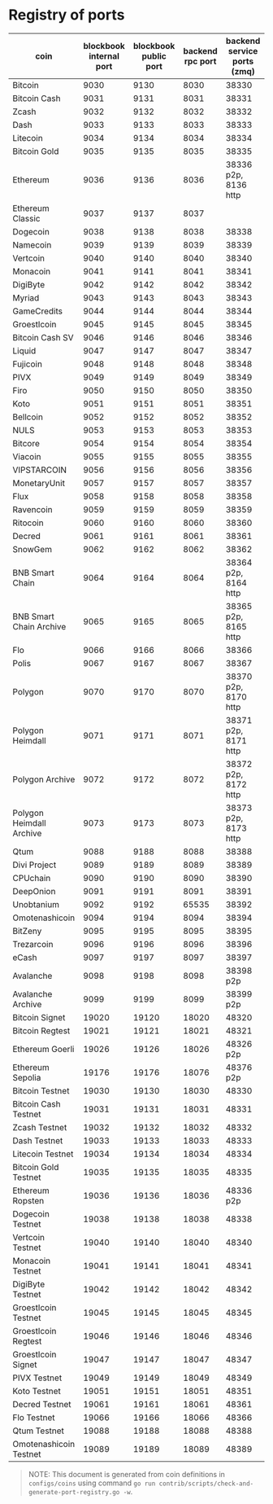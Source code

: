 # Registry of ports

| coin                     | blockbook internal port | blockbook public port | backend rpc port | backend service ports (zmq) |
| ------------------------ | ----------------------- | --------------------- | ---------------- | --------------------------- |
| Bitcoin                  | 9030                    | 9130                  | 8030             | 38330                       |
| Bitcoin Cash             | 9031                    | 9131                  | 8031             | 38331                       |
| Zcash                    | 9032                    | 9132                  | 8032             | 38332                       |
| Dash                     | 9033                    | 9133                  | 8033             | 38333                       |
| Litecoin                 | 9034                    | 9134                  | 8034             | 38334                       |
| Bitcoin Gold             | 9035                    | 9135                  | 8035             | 38335                       |
| Ethereum                 | 9036                    | 9136                  | 8036             | 38336 p2p, 8136 http        |
| Ethereum Classic         | 9037                    | 9137                  | 8037             |                             |
| Dogecoin                 | 9038                    | 9138                  | 8038             | 38338                       |
| Namecoin                 | 9039                    | 9139                  | 8039             | 38339                       |
| Vertcoin                 | 9040                    | 9140                  | 8040             | 38340                       |
| Monacoin                 | 9041                    | 9141                  | 8041             | 38341                       |
| DigiByte                 | 9042                    | 9142                  | 8042             | 38342                       |
| Myriad                   | 9043                    | 9143                  | 8043             | 38343                       |
| GameCredits              | 9044                    | 9144                  | 8044             | 38344                       |
| Groestlcoin              | 9045                    | 9145                  | 8045             | 38345                       |
| Bitcoin Cash SV          | 9046                    | 9146                  | 8046             | 38346                       |
| Liquid                   | 9047                    | 9147                  | 8047             | 38347                       |
| Fujicoin                 | 9048                    | 9148                  | 8048             | 38348                       |
| PIVX                     | 9049                    | 9149                  | 8049             | 38349                       |
| Firo                     | 9050                    | 9150                  | 8050             | 38350                       |
| Koto                     | 9051                    | 9151                  | 8051             | 38351                       |
| Bellcoin                 | 9052                    | 9152                  | 8052             | 38352                       |
| NULS                     | 9053                    | 9153                  | 8053             | 38353                       |
| Bitcore                  | 9054                    | 9154                  | 8054             | 38354                       |
| Viacoin                  | 9055                    | 9155                  | 8055             | 38355                       |
| VIPSTARCOIN              | 9056                    | 9156                  | 8056             | 38356                       |
| MonetaryUnit             | 9057                    | 9157                  | 8057             | 38357                       |
| Flux                     | 9058                    | 9158                  | 8058             | 38358                       |
| Ravencoin                | 9059                    | 9159                  | 8059             | 38359                       |
| Ritocoin                 | 9060                    | 9160                  | 8060             | 38360                       |
| Decred                   | 9061                    | 9161                  | 8061             | 38361                       |
| SnowGem                  | 9062                    | 9162                  | 8062             | 38362                       |
| BNB Smart Chain          | 9064                    | 9164                  | 8064             | 38364 p2p, 8164 http        |
| BNB Smart Chain Archive  | 9065                    | 9165                  | 8065             | 38365 p2p, 8165 http        |
| Flo                      | 9066                    | 9166                  | 8066             | 38366                       |
| Polis                    | 9067                    | 9167                  | 8067             | 38367                       |
| Polygon                  | 9070                    | 9170                  | 8070             | 38370 p2p, 8170 http        |
| Polygon Heimdall         | 9071                    | 9171                  | 8071             | 38371 p2p, 8171 http        |
| Polygon Archive          | 9072                    | 9172                  | 8072             | 38372 p2p, 8172 http        |
| Polygon Heimdall Archive | 9073                    | 9173                  | 8073             | 38373 p2p, 8173 http        |
| Qtum                     | 9088                    | 9188                  | 8088             | 38388                       |
| Divi Project             | 9089                    | 9189                  | 8089             | 38389                       |
| CPUchain                 | 9090                    | 9190                  | 8090             | 38390                       |
| DeepOnion                | 9091                    | 9191                  | 8091             | 38391                       |
| Unobtanium               | 9092                    | 9192                  | 65535            | 38392                       |
| Omotenashicoin           | 9094                    | 9194                  | 8094             | 38394                       |
| BitZeny                  | 9095                    | 9195                  | 8095             | 38395                       |
| Trezarcoin               | 9096                    | 9196                  | 8096             | 38396                       |
| eCash                    | 9097                    | 9197                  | 8097             | 38397                       |
| Avalanche                | 9098                    | 9198                  | 8098             | 38398 p2p                   |
| Avalanche Archive        | 9099                    | 9199                  | 8099             | 38399 p2p                   |
| Bitcoin Signet           | 19020                   | 19120                 | 18020            | 48320                       |
| Bitcoin Regtest          | 19021                   | 19121                 | 18021            | 48321                       |
| Ethereum Goerli          | 19026                   | 19126                 | 18026            | 48326 p2p                   |
| Ethereum Sepolia         | 19176                   | 19176                 | 18076            | 48376 p2p                   |
| Bitcoin Testnet          | 19030                   | 19130                 | 18030            | 48330                       |
| Bitcoin Cash Testnet     | 19031                   | 19131                 | 18031            | 48331                       |
| Zcash Testnet            | 19032                   | 19132                 | 18032            | 48332                       |
| Dash Testnet             | 19033                   | 19133                 | 18033            | 48333                       |
| Litecoin Testnet         | 19034                   | 19134                 | 18034            | 48334                       |
| Bitcoin Gold Testnet     | 19035                   | 19135                 | 18035            | 48335                       |
| Ethereum Ropsten         | 19036                   | 19136                 | 18036            | 48336 p2p                   |
| Dogecoin Testnet         | 19038                   | 19138                 | 18038            | 48338                       |
| Vertcoin Testnet         | 19040                   | 19140                 | 18040            | 48340                       |
| Monacoin Testnet         | 19041                   | 19141                 | 18041            | 48341                       |
| DigiByte Testnet         | 19042                   | 19142                 | 18042            | 48342                       |
| Groestlcoin Testnet      | 19045                   | 19145                 | 18045            | 48345                       |
| Groestlcoin Regtest      | 19046                   | 19146                 | 18046            | 48346                       |
| Groestlcoin Signet       | 19047                   | 19147                 | 18047            | 48347                       |
| PIVX Testnet             | 19049                   | 19149                 | 18049            | 48349                       |
| Koto Testnet             | 19051                   | 19151                 | 18051            | 48351                       |
| Decred Testnet           | 19061                   | 19161                 | 18061            | 48361                       |
| Flo Testnet              | 19066                   | 19166                 | 18066            | 48366                       |
| Qtum Testnet             | 19088                   | 19188                 | 18088            | 48388                       |
| Omotenashicoin Testnet   | 19089                   | 19189                 | 18089            | 48389                       |

> NOTE: This document is generated from coin definitions in `configs/coins` using command `go run contrib/scripts/check-and-generate-port-registry.go -w`.
